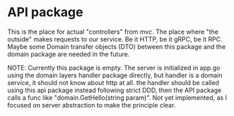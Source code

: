 # API package

This is the place for actual "controllers" from mvc. The place where "the outside" makes requests to our service. Be it HTTP, be it gRPC, be it RPC. Maybe some Domain transfer objects (DTO) between this package and the domain package are needed in the future. 

NOTE: Currently this package is empty. The server is initialized in app.go using the domain layers handler package directly, but handler is a domain service, it should not know about http at all. the handler should be called using this api package instead following strict DDD, then the API package calls a func like "domain.GetHello(string param)". Not yet implemented, as I focused on server abstraction to make the principle clear.